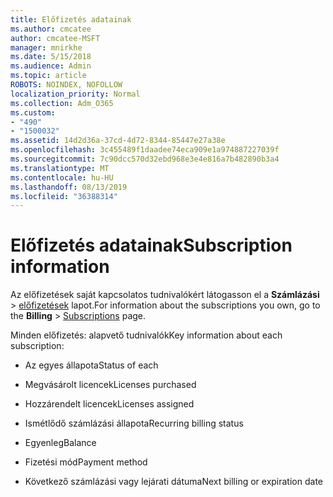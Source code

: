 ```yaml
---
title: Előfizetés adatainak
ms.author: cmcatee
author: cmcatee-MSFT
manager: mnirkhe
ms.date: 5/15/2018
ms.audience: Admin
ms.topic: article
ROBOTS: NOINDEX, NOFOLLOW
localization_priority: Normal
ms.collection: Adm_O365
ms.custom:
- "490"
- "1500032"
ms.assetid: 14d2d36a-37cd-4d72-8344-85447e27a38e
ms.openlocfilehash: 3c455489f1daadee74eca909e1a974887227039f
ms.sourcegitcommit: 7c90dcc570d32ebd968e3e4e816a7b482890b3a4
ms.translationtype: MT
ms.contentlocale: hu-HU
ms.lasthandoff: 08/13/2019
ms.locfileid: "36388314"
---
```

# <a name="subscription-information"></a><span data-ttu-id="96664-102">Előfizetés adatainak</span><span class="sxs-lookup"><span data-stu-id="96664-102">Subscription information</span></span>

<span data-ttu-id="96664-103">Az előfizetések saját kapcsolatos tudnivalókért látogasson el a **Számlázási** \> [előfizetések](https://go.microsoft.com/fwlink/p/?linkid=842054) lapot.</span><span class="sxs-lookup"><span data-stu-id="96664-103">For information about the subscriptions you own, go to the **Billing** \> [Subscriptions](https://go.microsoft.com/fwlink/p/?linkid=842054) page.</span></span>
  
<span data-ttu-id="96664-104">Minden előfizetés: alapvető tudnivalók</span><span class="sxs-lookup"><span data-stu-id="96664-104">Key information about each subscription:</span></span>
  
- <span data-ttu-id="96664-105">Az egyes állapota</span><span class="sxs-lookup"><span data-stu-id="96664-105">Status of each</span></span>

- <span data-ttu-id="96664-106">Megvásárolt licencek</span><span class="sxs-lookup"><span data-stu-id="96664-106">Licenses purchased</span></span>

- <span data-ttu-id="96664-107">Hozzárendelt licencek</span><span class="sxs-lookup"><span data-stu-id="96664-107">Licenses assigned</span></span>

- <span data-ttu-id="96664-108">Ismétlődő számlázási állapota</span><span class="sxs-lookup"><span data-stu-id="96664-108">Recurring billing status</span></span>

- <span data-ttu-id="96664-109">Egyenleg</span><span class="sxs-lookup"><span data-stu-id="96664-109">Balance</span></span>

- <span data-ttu-id="96664-110">Fizetési mód</span><span class="sxs-lookup"><span data-stu-id="96664-110">Payment method</span></span>

- <span data-ttu-id="96664-111">Következő számlázási vagy lejárati dátuma</span><span class="sxs-lookup"><span data-stu-id="96664-111">Next billing or expiration date</span></span>